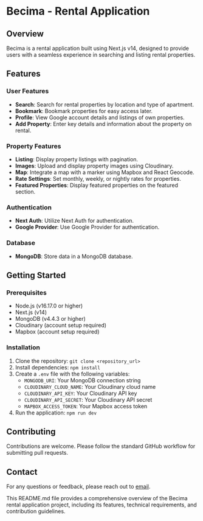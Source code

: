 # Becima - Rental Application

## Overview

Becima is a rental application built using Next.js v14, designed to provide users with a seamless experience in searching and listing rental properties.

## Features

### User Features

- **Search**: Search for rental properties by location and type of apartment.
- **Bookmark**: Bookmark properties for easy access later.
- **Profile**: View Google account details and listings of own properties.
- **Add Property**: Enter key details and information about the property on rental.

### Property Features

- **Listing**: Display property listings with pagination.
- **Images**: Upload and display property images using Cloudinary.
- **Map**: Integrate a map with a marker using Mapbox and React Geocode.
- **Rate Settings**: Set monthly, weekly, or nightly rates for properties.
- **Featured Properties**: Display featured properties on the featured section.

### Authentication

- **Next Auth**: Utilize Next Auth for authentication.
- **Google Provider**: Use Google Provider for authentication.

### Database

- **MongoDB**: Store data in a MongoDB database.

## Getting Started

### Prerequisites

- Node.js (v16.17.0 or higher)
- Next.js (v14)
- MongoDB (v4.4.3 or higher)
- Cloudinary (account setup required)
- Mapbox (account setup required)

### Installation

1. Clone the repository: `git clone <repository_url>`
2. Install dependencies: `npm install`
3. Create a `.env` file with the following variables:
   - `MONGODB_URI`: Your MongoDB connection string
   - `CLOUDINARY_CLOUD_NAME`: Your Cloudinary cloud name
   - `CLOUDINARY_API_KEY`: Your Cloudinary API key
   - `CLOUDINARY_API_SECRET`: Your Cloudinary API secret
   - `MAPBOX_ACCESS_TOKEN`: Your Mapbox access token
4. Run the application: `npm run dev`

## Contributing

Contributions are welcome. Please follow the standard GitHub workflow for submitting pull requests.

## Contact

For any questions or feedback, please reach out to [email](mailto:devs.josia@gmail.com).

This README.md file provides a comprehensive overview of the Becima rental application project, including its features, technical requirements, and contribution guidelines.
